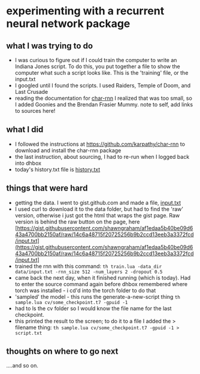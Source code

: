 # experimenting with a recurrent neural network package

## what I was trying to do
- I was curious to figure out if I could train the computer to write an Indiana Jones script. To do this, you put together a file to show the computer what such a script looks like. This is the 'training' file, or the input.txt
- I googled until I found the scripts. I used Raiders, Temple of Doom, and Last Crusade
- reading the documentation for [char-rnn](https://github.com/karpathy/char-rnn) I realized that was too small, so I added Goonies and the Brendan Frasier Mummy. note to self, add links to sources here!

## what I did
- I followed the instructions at https://github.com/karpathy/char-rnn to download and install the char-rnn package
- the last instruction, about sourcing, I had to re-run when I logged back into dhbox
- today's history.txt file is [history.txt](history.txt)

## things that were hard
- getting the data. I went to gist.github.com and made a file, [input.txt](https://gist.github.com/shawngraham/af1edaa5b40be09d643a4700bb2150af)
- I used curl to download it to the data folder, but had to find the 'raw' version, otherwise i just got the html that wraps the gist page. Raw version is behind the raw button on the page, here [https://gist.githubusercontent.com/shawngraham/af1edaa5b40be09d643a4700bb2150af/raw/14c6a48715f20725256b9b2ccd13eeb3a3372fcd/input.txt](https://gist.githubusercontent.com/shawngraham/af1edaa5b40be09d643a4700bb2150af/raw/14c6a48715f20725256b9b2ccd13eeb3a3372fcd/input.txt]
- trained the rnn with this command: `th train.lua -data_dir data/input.txt -rnn_size 512 -num_layers 2 -dropout 0.5`
- came back the next day, when it finished running (which is today). Had to enter the source command again before dhbox remembered where torch was installed - i cd'd into the torch folder to do that
- 'sampled' the model - this runs the generate-a-new-script thing `th sample.lua cv/some_checkpoint.t7 -gpuid -1`
- had to ls the cv folder so I would know the file name for the last checkpoint. 
- this printed the result to the screen; to do it to a file I added the > filename thing: `th sample.lua cv/some_checkpoint.t7 -gpuid -1 > script.txt`

## thoughts on where to go next

....and so on. 
